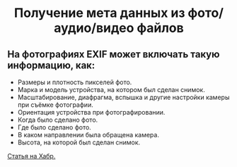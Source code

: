 <h1 align="center">Получение мета данных из фото/аудио/видео файлов</h1>
<p align="left" name="emphasis">  
<head>
  <meta charset="utf-8">
  <h2>На фотографиях EXIF ​​может включать такую ​​информацию, как:</h2>
 </head>
 <body>
  <ul>
   <li>Размеры и плотность пикселей фото.</li>
   <li>Марка и модель устройства, на котором был сделан снимок.</li>
   <li>Масштабирование, диафрагма, вспышка и другие настройки камеры при съёмке фотографии.</li>
   <li>Ориентация устройства при фотографировании.</li>
   <li>Когда было сделано фото.</li>
   <li>Где было сделано фото.</li>
   <li>В каком направлении была обращена камера.</li>
   <li>Высота, на которой был сделан снимок.</li>  
  </ul>
 </body>   
    <p><a href="https://habr.com/ru/company/skillfactory/blog/551002/">Статья на Хабр.</a></p>
</p>
